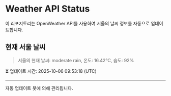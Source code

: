 
# Weather API Status

이 리포지토리는 OpenWeather API를 사용하여 서울의 날씨 정보를 자동으로 업데이트합니다.

## 현재 서울 날씨
> 서울의 현재 날씨: moderate rain, 온도: 16.42°C, 습도: 92%

⏳ 업데이트 시간: 2025-10-06 09:53:18 (UTC)

---
자동 업데이트 봇에 의해 관리됩니다.
